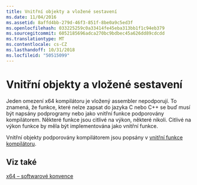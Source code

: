 ```yaml
---
title: Vnitřní objekty a vložené sestavení
ms.date: 11/04/2016
ms.assetid: 8affd4bb-279d-46f3-851f-8be0a9c5ed3f
ms.openlocfilehash: 033225259c0a33414fe45eba313bb1f1c94eb379
ms.sourcegitcommit: 6052185696adca270bc9bdbec45a626dd89cdcdd
ms.translationtype: MT
ms.contentlocale: cs-CZ
ms.lasthandoff: 10/31/2018
ms.locfileid: "50515099"
---
```

# <a name="intrinsics-and-inline-assembly"></a>Vnitřní objekty a vložené sestavení

Jeden omezení x64 kompilátoru je vložený assembler nepodporují. To znamená, že funkce, které nelze zapsat do jazyka C nebo C++ se buď musí být napsány podprogramy nebo jako vnitřní funkce podporovány kompilátorem. Některé funkce jsou citlivé na výkon, některé nikoli. Citlivé na výkon funkce by měla být implementována jako vnitřní funkce.

Vnitřní objekty podporovány kompilátorem jsou popsány v [vnitřní funkce kompilátoru](../intrinsics/compiler-intrinsics.md).

## <a name="see-also"></a>Viz také

[x64 – softwarové konvence](../build/x64-software-conventions.md)